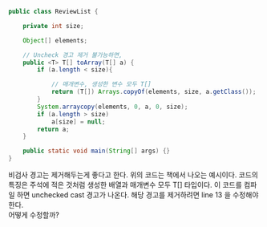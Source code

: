```java
public class ReviewList {

    private int size;

    Object[] elements;

    // Uncheck 경고 제거 불가능하면,
    public <T> T[] toArray(T[] a) {
        if (a.length < size){

            // 매개변수, 생성한 변수 모두 T[]
            return (T[]) Arrays.copyOf(elements, size, a.getClass());
        }
        System.arraycopy(elements, 0, a, 0, size);
        if (a.length > size)
            a[size] = null;
        return a;
    }

    public static void main(String[] args) {}
}
```
비검사 경고는 제거해두는게 좋다고 한다.
위의 코드는 책에서 나오는 예시이다. 코드의 특징은 주석에 적은 것처럼 생성한 배열과 매개변수 모두 T[] 타입이다.
이 코드를 컴파일 하면 unchecked cast 경고가 나온다. 해당 경고를 제거하려면 line 13 을 수정해야한다.  
어떻게 수정할까?